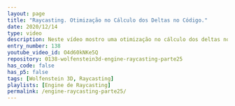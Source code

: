 ```yaml
---
layout: page
title: "Raycasting. Otimização no Cálculo dos Deltas no Código."
date: 2020/12/14
type: video
description: Neste vídeo mostro uma otimização no cálculo dos deltas no código. No algoritmo DDA, o que importa é a proporção entre os deltas, então podemos simplificar a fórmula dos deltas multiplicando ambos os deltas um um número específico que simplifica a forma.
entry_number: 138
youtube_video_id: O4d60kNKe5Q
repository: 0138-wolfenstein3d-engine-raycasting-parte25
has_code: false
has_p5: false
tags: [Wolfenstein 3D, Raycasting]
playlists: [Engine de Raycasting]
permalink: /engine-raycasting-parte25/
---
```

